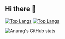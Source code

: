 ## Hi there 👋
[![Top Langs](https://github-readme-stats.vercel.app/api/top-langs/?username=olsohee)](https://github.com/anuraghazra/github-readme-stats)
[![Top Langs](https://github-readme-stats.vercel.app/api/top-langs/?username=olsohee&layout=compact)](https://github.com/olsohee/github-readme-stats)

![Anurag's GitHub stats](https://github-readme-stats.vercel.app/api?username=olsohee&show_icons=true&theme=radical)
<!--
**olsohee/olsohee** is a ✨ _special_ ✨ repository because its `README.md` (this file) appears on your GitHub profile.

Here are some ideas to get you started:

- 🔭 I’m currently working on ...
- 🌱 I’m currently learning ...
- 👯 I’m looking to collaborate on ...
- 🤔 I’m looking for help with ...
- 💬 Ask me about ...
- 📫 How to reach me: ...
- 😄 Pronouns: ...
- ⚡ Fun fact: ...
-->
